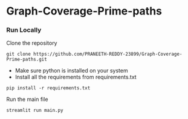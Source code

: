 # Graph-Coverage-Prime-paths

### Run Locally

Clone the repository

```
git clone https://github.com/PRANEETH-REDDY-23899/Graph-Coverage-Prime-paths.git

```
- Make sure python is installed on your system
- Install all the requirements from requirements.txt

```
pip install -r requirements.txt

```
Run the main file
```
streamlit run main.py

```

